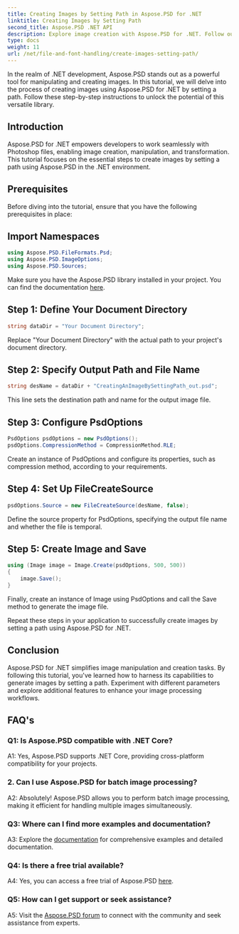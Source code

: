 ```yaml
---
title: Creating Images by Setting Path in Aspose.PSD for .NET
linktitle: Creating Images by Setting Path
second_title: Aspose.PSD .NET API
description: Explore image creation with Aspose.PSD for .NET. Follow our step-by-step guide and unleash the potential of this powerful library.
type: docs
weight: 11
url: /net/file-and-font-handling/create-images-setting-path/
---
```

In the realm of .NET development, Aspose.PSD stands out as a powerful tool for manipulating and creating images. In this tutorial, we will delve into the process of creating images using Aspose.PSD for .NET by setting a path. Follow these step-by-step instructions to unlock the potential of this versatile library.

## Introduction

Aspose.PSD for .NET empowers developers to work seamlessly with Photoshop files, enabling image creation, manipulation, and transformation. This tutorial focuses on the essential steps to create images by setting a path using Aspose.PSD in the .NET environment.

## Prerequisites

Before diving into the tutorial, ensure that you have the following prerequisites in place:

## Import Namespaces

```csharp
using Aspose.PSD.FileFormats.Psd;
using Aspose.PSD.ImageOptions;
using Aspose.PSD.Sources;
```

Make sure you have the Aspose.PSD library installed in your project. You can find the documentation [here](https://reference.aspose.com/psd/net/).

## Step 1: Define Your Document Directory

```csharp
string dataDir = "Your Document Directory";
```

Replace "Your Document Directory" with the actual path to your project's document directory.

## Step 2: Specify Output Path and File Name

```csharp
string desName = dataDir + "CreatingAnImageBySettingPath_out.psd";
```

This line sets the destination path and name for the output image file.

## Step 3: Configure PsdOptions

```csharp
PsdOptions psdOptions = new PsdOptions();
psdOptions.CompressionMethod = CompressionMethod.RLE;
```

Create an instance of PsdOptions and configure its properties, such as compression method, according to your requirements.

## Step 4: Set Up FileCreateSource

```csharp
psdOptions.Source = new FileCreateSource(desName, false);
```

Define the source property for PsdOptions, specifying the output file name and whether the file is temporal.

## Step 5: Create Image and Save

```csharp
using (Image image = Image.Create(psdOptions, 500, 500))
{
    image.Save();
}
```

Finally, create an instance of Image using PsdOptions and call the Save method to generate the image file.

Repeat these steps in your application to successfully create images by setting a path using Aspose.PSD for .NET.

## Conclusion

Aspose.PSD for .NET simplifies image manipulation and creation tasks. By following this tutorial, you've learned how to harness its capabilities to generate images by setting a path. Experiment with different parameters and explore additional features to enhance your image processing workflows.

## FAQ's

### Q1: Is Aspose.PSD compatible with .NET Core?

A1: Yes, Aspose.PSD supports .NET Core, providing cross-platform compatibility for your projects.

### 2. Can I use Aspose.PSD for batch image processing?

A2: Absolutely! Aspose.PSD allows you to perform batch image processing, making it efficient for handling multiple images simultaneously.

### Q3: Where can I find more examples and documentation?

A3: Explore the [documentation](https://reference.aspose.com/psd/net/) for comprehensive examples and detailed documentation.

### Q4: Is there a free trial available?

A4: Yes, you can access a free trial of Aspose.PSD [here](https://releases.aspose.com/).

### Q5: How can I get support or seek assistance?

A5: Visit the [Aspose.PSD forum](https://forum.aspose.com/c/psd/34) to connect with the community and seek assistance from experts.
